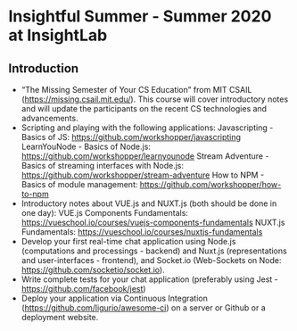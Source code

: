 # Insightful Summer - Summer 2020 at InsightLab
## Introduction
- “The Missing Semester of Your CS Education” from MIT CSAIL (https://missing.csail.mit.edu/). This course will cover introductory notes and will update the participants on the recent CS technologies and advancements.
- Scripting and playing with the following applications:
Javascripting - Basics of JS: https://github.com/workshopper/javascripting 
LearnYouNode - Basics of Node.js: https://github.com/workshopper/learnyounode 
Stream Adventure - Basics of streaming interfaces with Node.js: https://github.com/workshopper/stream-adventure 
How to NPM - Basics of module management: https://github.com/workshopper/how-to-npm 
- Introductory notes about VUE.js and NUXT.js (both should be done in one day):
VUE.js Components Fundamentals: https://vueschool.io/courses/vuejs-components-fundamentals 
NUXT.js Fundamentals: https://vueschool.io/courses/nuxtjs-fundamentals 
- Develop your first real-time chat application using Node.js (computations and processings - backend) and Nuxt.js (representations and user-interfaces - frontend), and Socket.io (Web-Sockets on Node: https://github.com/socketio/socket.io).
- Write complete tests for your chat application (preferably using Jest - https://github.com/facebook/jest)
- Deploy your application via Continuous Integration (https://github.com/ligurio/awesome-ci) on a server or Github or a deployment website.

